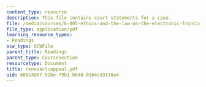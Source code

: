 ```yaml
---
content_type: resource
description: This file contains court statements for a case.
file: /media/courses/6-805-ethics-and-the-law-on-the-electronic-frontier-fall-2005/6881406751be79b1b6480164cd3316e4_renovacluappeal.pdf
file_type: application/pdf
learning_resource_types:
- Readings
ocw_type: OCWFile
parent_title: Readings
parent_type: CourseSection
resourcetype: Document
title: renovacluappeal.pdf
uid: 68814067-51be-79b1-b648-0164cd3316e4
---
```

